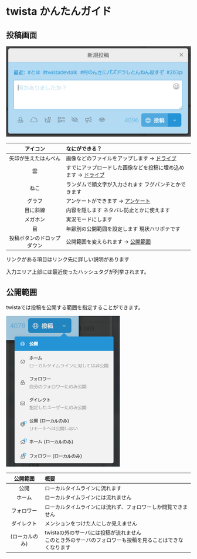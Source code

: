 # twista かんたんガイド

## 投稿画面
![post](./post.png)

|アイコン|なにができる？|
|:--:|:--|
|<span class="fal fa-upload"></span>矢印が生えたはんぺん|画像などのファイルをアップします → [ドライブ](feature/drive.md)|
|<span class="fal fa-cloud"></span>雲|すでにアップロードした画像などを投稿に埋め込めます → [ドライブ](feature/drive.md)|
|<span class="fal fa-cat"></span>ねこ|ランダムで顔文字が入力されます フグパンチとかできます|
|<span class="fal fa-poll-people"></span>グラフ|アンケートができます → [アンケート](feature/enquete.md)|
|<span class="fal fa-eye-slash"></span>目に斜線|内容を隠します ネタバレ防止とかに使えます|
|<span class="fal fa-bullhorn"></span>メガホン|実況モードにします|
|<span class="fal fa-eye"></span>目|年齢別の公開範囲を設定します 現状ハリボテです|
|<span class="fal fa-angle-down"></span>投稿ボタンのドロップダウン|公開範囲を変えられます → [公開範囲](#公開範囲)|

リンクがある項目はリンク先に詳しい説明があります

入力エリア上部には最近使ったハッシュタグが列挙されます。

## 公開範囲
twistaでは投稿を公開する範囲を指定することができます。

![範囲](./hanni.png)

|公開範囲|概要|
|:--:|:--|
|<span class="fal fa-globe"></span>公開|ローカルタイムラインに流れます|
|<span class="fal fa-globe"></span>ホーム|ローカルタイムラインには流れません|
|<span class="fal fa-lock-alt"></span>フォロワー|ローカルタイムラインには流れず、フォロワーしか閲覧できません|
|<span class="fal fa-envelope"></span>ダイレクト|メンションをつけた人にしか見えません|
|<span class="fal fa-shield-alt"></span>(ローカルのみ)|twistaの外のサーバには投稿が流れません<br>このとき外のサーバのフォロワーも投稿を見ることはできなくなります|
